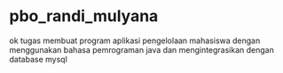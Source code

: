 # pbo_randi_mulyana
ok
tugas membuat program aplikasi pengelolaan mahasiswa dengan menggunakan bahasa pemrograman java dan mengintegrasikan dengan database mysql